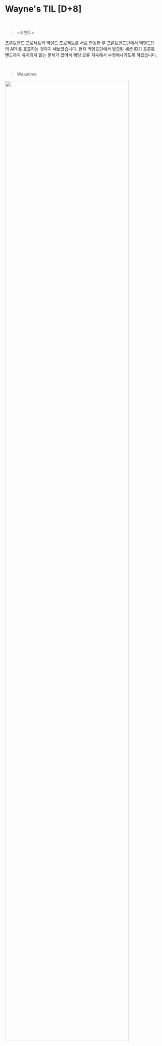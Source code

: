 Wayne's TIL [D+8]
===

<br>

><코멘트>

프론트엔드 프로젝트와 백엔드 프로젝트를 서로 연동한 후 프론트엔드단에서 백엔드단의 API 를 호출하는 것까지 해보았습니다. 현재 백엔드단에서 발급된 세션 ID가 프론트엔드까지 유지되지 않는 문제가 있어서 해당 오류 지속해서 수정해나가도록 하겠습니다.

<br>

>Wakatime

<img src="https://github.com/RyeinKim/TIL/assets/25819095/8488454f-bf5c-4622-a25e-2c895e7a098e" width="90%">